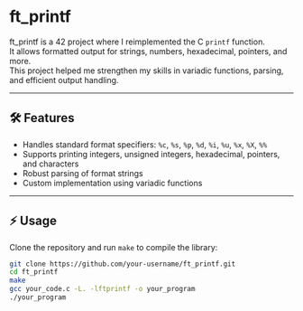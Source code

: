 # ft_printf

ft_printf is a 42 project where I reimplemented the C `printf` function.  
It allows formatted output for strings, numbers, hexadecimal, pointers, and more.  
This project helped me strengthen my skills in variadic functions, parsing, and efficient output handling.

---

## 🛠️ Features

- Handles standard format specifiers: `%c`, `%s`, `%p`, `%d`, `%i`, `%u`, `%x`, `%X`, `%%`  
- Supports printing integers, unsigned integers, hexadecimal, pointers, and characters  
- Robust parsing of format strings  
- Custom implementation using variadic functions  

---

## ⚡ Usage

Clone the repository and run `make` to compile the library:

```bash
git clone https://github.com/your-username/ft_printf.git
cd ft_printf
make
gcc your_code.c -L. -lftprintf -o your_program
./your_program